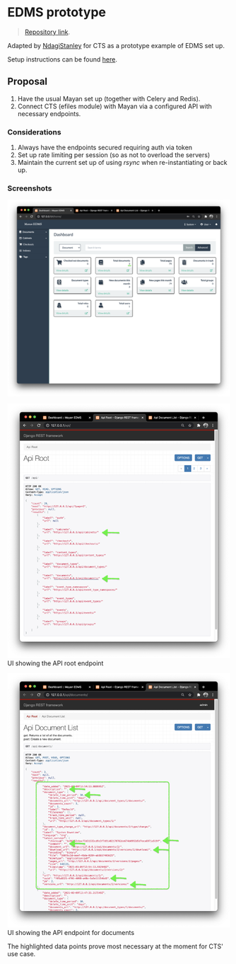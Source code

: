 # EDMS prototype

> [Repository link](https://github.com/NdagiStanley/edms).

Adapted by [NdagiStanley](https://github.com/NdagiStanley) for CTS as a prototype example of EDMS set up.

Setup instructions can be found [here](https://github.com/NdagiStanley/edms/blob/main/README.md).

## Proposal

1. Have the usual Mayan set up (together with Celery and Redis).
1. Connect CTS (efiles module) with Mayan via a configured API with necessary endpoints.

### Considerations

1. Always have the endpoints secured requiring auth via token
1. Set up rate limiting per session (so as not to overload the servers)
1. Maintain the current set up of using *rsync* when re-instantiating or back up.

### Screenshots

![Mayan Dashboard](./mayan.png)

![Api Root](./apiroot.png) UI showing the API root endpoint

![Api Document](./api_document.png) UI showing the API endpoint for documents

The highlighted data points prove most necessary at the moment for CTS' use case.
